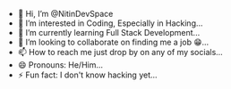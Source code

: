 - 👋 Hi, I’m @NitinDevSpace
- 👀 I’m interested in Coding, Especially in Hacking...
- 🌱 I’m currently learning Full Stack Development...
- 💞️ I’m looking to collaborate on finding me a job 😁...
- 📫 How to reach me just drop by on any of my socials...
- 😄 Pronouns: He/Him...
- ⚡ Fun fact: I don't know hacking yet...

<!---
NitinDevSpace/NitinDevSpace is a ✨ special ✨ repository because its `README.md` (this file) appears on your GitHub profile.
You can click the Preview link to take a look at your changes.
--->
